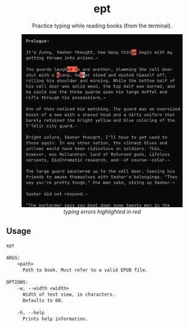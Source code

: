 <div align="center">
  <h1>ept</h1>
  <p>Practice typing while reading books (from the terminal).</p>
  <p>
    <figure>
      <img src="./preview.png" alt="Preview"><br>
      <figcaption><i>typing errors highlighted in red</i></figcaption>
    </figure>
  </p>
</div>

## Usage

```
ept

ARGS:
    <path>
      Path to book. Must refer to a valid EPUB file.

OPTIONS:
    -w, --width <width>
      Width of text view, in characters.
      Defaults to 60.

    -h, --help
      Prints help information.
```
